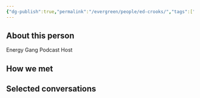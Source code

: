 ```yaml
---
{"dg-publish":true,"permalink":"/evergreen/people/ed-crooks/","tags":["people"]}
---
```


## About this person
Energy Gang Podcast Host

## How we met


## Selected conversations
